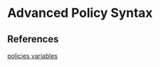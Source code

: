 # Advanced Policy Syntax

## References

[policies variables](https://docs.aws.amazon.com/IAM/latest/UserGuide/reference_policies_variables.html)
